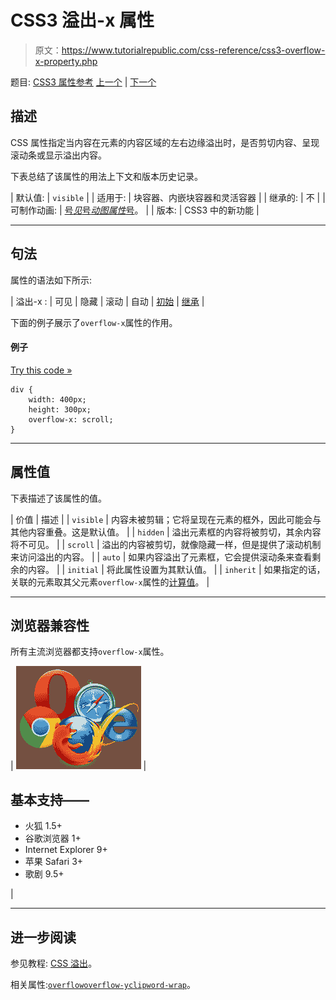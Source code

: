 # CSS3 溢出-x 属性

> 原文：<https://www.tutorialrepublic.com/css-reference/css3-overflow-x-property.php>

题目: [CSS3 属性参考](css3-properties.php) [上一个](css-overflow-property.php) | [下一个](css3-overflow-y-property.php)

## 描述

CSS 属性指定当内容在元素的内容区域的左右边缘溢出时，是否剪切内容、呈现滚动条或显示溢出内容。

下表总结了该属性的用法上下文和版本历史记录。

| 默认值: | `visible` |
| 适用于: | 块容器、内嵌块容器和灵活容器 |
| 继承的: | 不 |
| 可制作动画: | [号*见*号*动图属性*号](css-animatable-properties.php)。 |
| 版本: | CSS3 中的新功能 |

* * *

## 句法

属性的语法如下所示:

| 溢出-x : | 可见 &#124; 隐藏 &#124; 滚动 &#124; 自动 &#124; [初始](../definitions.php#initial) &#124; [继承](../definitions.php#inherit) |

下面的例子展示了`overflow-x`属性的作用。

#### 例子

[Try this code »](../codelab.php?topic=css&file=overflow-x-property "Try this code using online Editor")

```
div {
    width: 400px;
    height: 300px;
    overflow-x: scroll;
}
```

* * *

## 属性值

下表描述了该属性的值。

| 价值 | 描述 |
| `visible` | 内容未被剪辑；它将呈现在元素的框外，因此可能会与其他内容重叠。这是默认值。 |
| `hidden` | 溢出元素框的内容将被剪切，其余内容将不可见。 |
| `scroll` | 溢出的内容被剪切，就像隐藏一样，但是提供了滚动机制来访问溢出的内容。 |
| `auto` | 如果内容溢出了元素框，它会提供滚动条来查看剩余的内容。 |
| `initial` | 将此属性设置为其默认值。 |
| `inherit` | 如果指定的话，关联的元素取其父元素`overflow-x`属性的[计算值](../definitions.php#computed-value)。 |

* * *

## 浏览器兼容性

所有主流浏览器都支持`overflow-x`属性。

| ![Browsers Icon](img/e9331123c77668c1832e541c2fca1002.png) | 

## 基本支持——

*   火狐 1.5+
*   谷歌浏览器 1+
*   Internet Explorer 9+
*   苹果 Safari 3+
*   歌剧 9.5+

 |

* * *

## 进一步阅读

参见教程: [CSS 溢出](../css-tutorial/css-overflow.php)。

相关属性:[`overflow`](css-overflow-property.php)[`overflow-y`](css3-overflow-y-property.php)[`clip`](css-clip-property.php)[`word-wrap`](css3-word-wrap-property.php)。